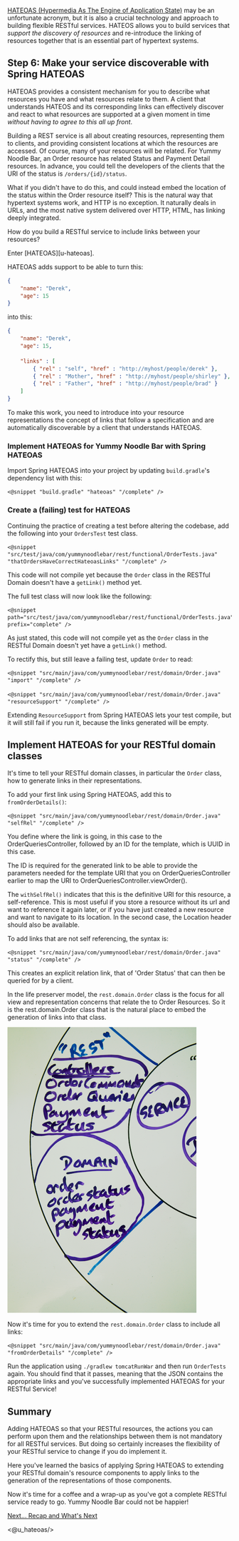 [HATEOAS (Hypermedia As The Engine of Application State)][gs-rest-hateoas] may be an unfortunate acronym, but it is also a crucial technology and approach to building flexible RESTful services. HATEOS allows you to build services that *support the discovery of resources* and re-introduce the linking of resources together that is an essential part of hypertext systems.

## Step 6: Make your service discoverable with Spring HATEOAS

HATEOAS provides a consistent mechanism for you to describe what resources you have and what resources relate to them. A client that understands HATEOS and its corresponding links can effectively discover and react to what resources are supported at a given moment in time *without having to agree to this all up front*.

Building a REST service is all about creating resources, representing them to clients, and providing consistent locations at which the resources are accessed.  Of course, many of your resources will be related.  For Yummy Noodle Bar, an Order resource has related Status and Payment Detail resources.  In advance, you could tell the developers of the clients that the URI of the status is `/orders/{id}/status`.   

What if you didn't have to do this, and could instead embed the location of the status within the Order resource itself? This is the natural way that hypertext systems work, and HTTP is no exception.  It naturally deals in URLs, and the most native system delivered over HTTP, HTML, has linking deeply integrated.  

How do you build a RESTful service to include links between your resources?

Enter [HATEOAS][u-hateoas].  

HATEOAS adds support to be able to turn this:

```json
{ 
    "name": "Derek",
    "age": 15
}
```
into this:

```json
{
    "name": "Derek",
    "age": 15,
    
    "links" : [ 
        { "rel" : "self", "href" : "http://myhost/people/derek" },
        { "rel" : "Mother", "href" : "http://myhost/people/shirley" },
        { "rel" : "Father", "href" : "http://myhost/people/brad" }
    ]
}
```

To make this work, you need to introduce into your resource representations the concept of links that follow a specification and are automatically discoverable by a client that understands HATEOAS.

### Implement HATEOAS for Yummy Noodle Bar with Spring HATEOAS

Import Spring HATEOAS into your project by updating `build.gradle`'s dependency list with this:

    <@snippet "build.gradle" "hateoas" "/complete" />

### Create a (failing) test for HATEOAS

Continuing the practice of creating a test before altering the codebase, add the following into your `OrdersTest` test class.

    <@snippet "src/test/java/com/yummynoodlebar/rest/functional/OrderTests.java" "thatOrdersHaveCorrectHateoasLinks" "/complete" />
    
This code will not compile yet because the `Order` class in the RESTful Domain doesn't have a `getLink()` method yet.

The full test class will now look like the following:

    <@snippet path="src/test/java/com/yummynoodlebar/rest/functional/OrderTests.java" prefix="complete" />
    
As just stated, this code will not compile yet as the `Order` class in the RESTful Domain doesn't yet have a `getLink()` method.

To rectify this, but still leave a failing test, update `Order` to read:

    <@snippet "src/main/java/com/yummynoodlebar/rest/domain/Order.java" "import" "/complete" />

    <@snippet "src/main/java/com/yummynoodlebar/rest/domain/Order.java" "resourceSupport" "/complete" />

Extending `ResourceSupport` from Spring HATEOAS lets your test compile, but it will still fail if you run it, because the links generated will be empty.

## Implement HATEOAS for your RESTful domain classes

It's time to tell your RESTful domain classes, in particular the `Order` class, how to generate links in their representations.

To add your first link using Spring HATEOAS, add this to `fromOrderDetails()`:

    <@snippet "src/main/java/com/yummynoodlebar/rest/domain/Order.java" "selfRel" "/complete" />
    
You define where the link is going, in this case to the OrderQueriesController, followed by an ID for the template, which is UUID in this case.  

The ID is required for the generated link to be able to provide the parameters needed for the template URI that you on OrderQueriesController earlier to map the URI to OrderQueriesController.viewOrder().

The `withSelfRel()` indicates that this is the definitive URI for this resource, a self-reference. This is most useful if you store a resource without its url and want to reference it again later, or if you have just created a new resource and want to navigate to its location.  In the second case, the Location header should also be available.

To add links that are not self referencing, the syntax is:

    <@snippet "src/main/java/com/yummynoodlebar/rest/domain/Order.java" "status" "/complete" />

This creates an explicit relation link, that of 'Order Status' that can then be queried for by a client.

In the life preserver model, the `rest.domain.Order` class is the focus for all view and representation concerns that relate the to Order Resources. So it is the rest.domain.Order class that is the natural place to embed the generation of links into that class. 

![Life Preserver showing REST Domain Components](../images/life-preserver-rest-domain-components-focus.png)

Now it's time for you to extend the `rest.domain.Order` class to include all links:

    <@snippet "src/main/java/com/yummynoodlebar/rest/domain/Order.java" "fromOrderDetails" "/complete" />

Run the application using `./gradlew tomcatRunWar` and then run `OrderTests` again. You should find that it passes, meaning that the JSON contains the appropriate links and you've successfully implemented HATEOAS for your RESTful Service!

## Summary

Adding HATEOAS so that your RESTful resources, the actions you can perform upon them and the relationships between them is not mandatory for all RESTful services. But doing so certainly increases the flexibility of your RESTful service to change if you do implement it.

Here you've learned the basics of applying Spring HATEOAS to extending your RESTful domain's resource components to apply links to the generation of the representations of those components.

Now it's time for a coffee and a wrap-up as you've got a complete RESTful service ready to go. Yummy Noodle Bar could not be happier!

[Next… Recap and What's Next](../7/)

[gs-rest-hateoas]: /guides/gs/rest-hateoas
<@u_hateoas/>